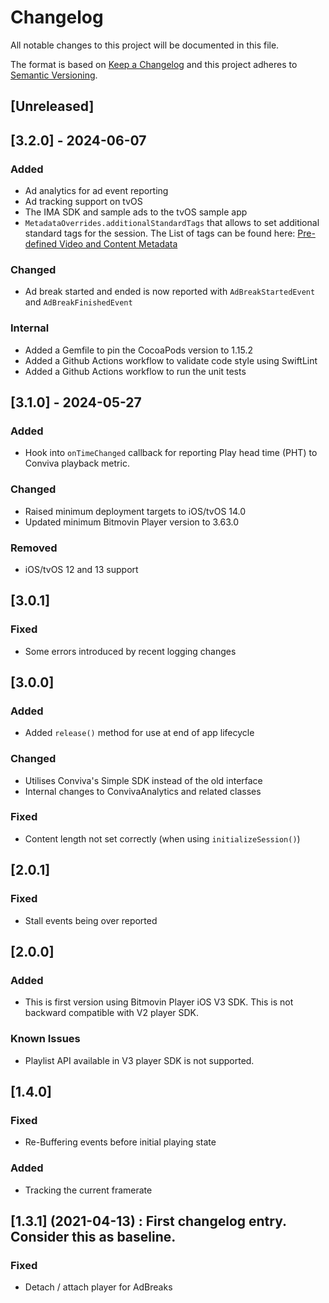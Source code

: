 # Changelog

All notable changes to this project will be documented in this file.

The format is based on [Keep a Changelog](http://keepachangelog.com/)
and this project adheres to [Semantic Versioning](http://semver.org/).

## [Unreleased]

## [3.2.0] - 2024-06-07

### Added
- Ad analytics for ad event reporting
- Ad tracking support on tvOS
- The IMA SDK and sample ads to the tvOS sample app
- `MetadataOverrides.additionalStandardTags` that allows to set additional standard tags for the session. The List of tags can be found here: [Pre-defined Video and Content Metadata](https://pulse.conviva.com/learning-center/content/sensor_developer_center/sensor_integration/ios/ios_stream_sensor.html#Predefined_video_meta)

### Changed
- Ad break started and ended is now reported with `AdBreakStartedEvent` and `AdBreakFinishedEvent`

### Internal
- Added a Gemfile to pin the CocoaPods version to 1.15.2
- Added a Github Actions workflow to validate code style using SwiftLint
- Added a Github Actions workflow to run the unit tests

## [3.1.0] - 2024-05-27

### Added
- Hook into `onTimeChanged` callback for reporting Play head time (PHT) to Conviva playback metric.

### Changed
- Raised minimum deployment targets to iOS/tvOS 14.0
- Updated minimum Bitmovin Player version to 3.63.0

### Removed
- iOS/tvOS 12 and 13 support

## [3.0.1]

### Fixed

- Some errors introduced by recent logging changes

## [3.0.0]

### Added

- Added `release()` method for use at end of app lifecycle

### Changed

- Utilises Conviva's Simple SDK instead of the old interface
- Internal changes to ConvivaAnalytics and related classes

### Fixed

- Content length not set correctly (when using `initializeSession()`)

## [2.0.1]

### Fixed

- Stall events being over reported

## [2.0.0]

### Added

- This is first version using Bitmovin Player iOS V3 SDK. This is not backward compatible with V2 player SDK.

### Known Issues
- Playlist API available in V3 player SDK is not supported.

## [1.4.0]

### Fixed

- Re-Buffering events before initial playing state

### Added

- Tracking the current framerate

## [1.3.1] (2021-04-13) : First changelog entry. Consider this as baseline.

### Fixed

- Detach / attach player for AdBreaks
